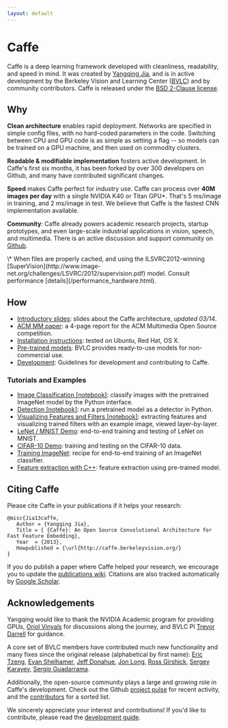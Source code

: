 ```yaml
---
layout: default
---
```

# Caffe

Caffe is a deep learning framework developed with cleanliness, readability, and speed in mind.
It was created by [Yangqing Jia](http://daggerfs.com), and is in active development by the Berkeley Vision and Learning Center ([BVLC](http://bvlc.eecs.berkeley.edu)) and by community contributors.
Caffe is released under the [BSD 2-Clause license](https://github.com/BVLC/caffe/blob/master/LICENSE).

## Why

**Clean architecture** enables rapid deployment.
Networks are specified in simple config files, with no hard-coded parameters in the code.
Switching between CPU and GPU code is as simple as setting a flag -- so models can be trained on a GPU machine, and then used on commodity clusters.

**Readable & modifiable implementation** fosters active development.
In Caffe's first six months, it has been forked by over 300 developers on Github, and many have contributed significant changes.

**Speed** makes Caffe perfect for industry use.
Caffe can process over **40M images per day** with a single NVIDIA K40 or Titan GPU\*.
That's 5 ms/image in training, and 2 ms/image in test.
We believe that Caffe is the fastest CNN implementation available.

**Community**: Caffe already powers academic research projects, startup prototypes, and even large-scale industrial applications in vision, speech, and multimedia.
There is an active discussion and support community on [Github](https://github.com/BVLC/caffe/issues).

<p class="footnote" markdown="1">
\* When files are properly cached, and using the ILSVRC2012-winning [SuperVision](http://www.image-net.org/challenges/LSVRC/2012/supervision.pdf) model.
Consult performance [details](/performance_hardware.html).
</p>

## How

* [Introductory slides](http://dl.caffe.berkeleyvision.org/caffe-presentation.pdf): slides about the Caffe architecture, *updated 03/14*.
* [ACM MM paper](http://ucb-icsi-vision-group.github.io/caffe-paper/caffe.pdf): a 4-page report for the ACM Multimedia Open Source competition.
* [Installation instructions](/installation.html): tested on Ubuntu, Red Hat, OS X.
* [Pre-trained models](/getting_pretrained_models.html): BVLC provides ready-to-use models for non-commercial use.
* [Development](/development.html): Guidelines for development and contributing to Caffe.

### Tutorials and Examples

* [Image Classification \[notebook\]][imagenet_classification]: classify images with the pretrained ImageNet model by the Python interface.
* [Detection \[notebook\]][detection]: run a pretrained model as a detector in Python.
* [Visualizing Features and Filters \[notebook\]][visualizing_filters]: extracting features and visualizing trained filters with an example image, viewed layer-by-layer.
* [LeNet / MNIST Demo](/mnist.html): end-to-end training and testing of LeNet on MNIST.
* [CIFAR-10 Demo](/cifar10.html): training and testing on the CIFAR-10 data.
* [Training ImageNet](/imagenet_training.html): recipe for end-to-end training of an ImageNet classifier.
* [Feature extraction with C++](/feature_extraction.html): feature extraction using pre-trained model.

[imagenet_classification]:  http://nbviewer.ipython.org/github/BVLC/caffe/blob/master/examples/imagenet_classification.ipynb
[detection]:   http://nbviewer.ipython.org/github/BVLC/caffe/blob/master/examples/detection.ipynb
[visualizing_filters]:  http://nbviewer.ipython.org/github/BVLC/caffe/blob/master/examples/filter_visualization.ipynb

## Citing Caffe

Please cite Caffe in your publications if it helps your research:

    @misc{Jia13caffe,
       Author = {Yangqing Jia},
       Title = { {Caffe}: An Open Source Convolutional Architecture for Fast Feature Embedding},
       Year  = {2013},
       Howpublished = {\url{http://caffe.berkeleyvision.org/}
    }

If you do publish a paper where Caffe helped your research, we encourage you to update the [publications wiki](https://github.com/BVLC/caffe/wiki/Publications).
Citations are also tracked automatically by [Google Scholar](http://scholar.google.com/scholar?oi=bibs&hl=en&cites=17333247995453974016).

## Acknowledgements

Yangqing would like to thank the NVIDIA Academic program for providing GPUs, [Oriol Vinyals](http://www1.icsi.berkeley.edu/~vinyals/) for discussions along the journey, and BVLC PI [Trevor Darrell](http://www.eecs.berkeley.edu/~trevor/) for guidance.

A core set of BVLC members have contributed much new functionality and many fixes since the original release (alphabetical by first name):
[Eric Tzeng](https://github.com/erictzeng), [Evan Shelhamer](http://imaginarynumber.net/), [Jeff Donahue](http://jeffdonahue.com/), [Jon Long](https://github.com/longjon), [Ross Girshick](http://www.cs.berkeley.edu/~rbg/), [Sergey Karayev](http://sergeykarayev.com/), [Sergio Guadarrama](http://www.eecs.berkeley.edu/~sguada/).

Additionally, the open-source community plays a large and growing role in Caffe's development.
Check out the Github [project pulse](https://github.com/BVLC/caffe/pulse) for recent activity, and the [contributors](https://github.com/BVLC/caffe/graphs/contributors) for a sorted list.

We sincerely appreciate your interest and contributions!
If you'd like to contribute, please read the [development guide](development.html).
